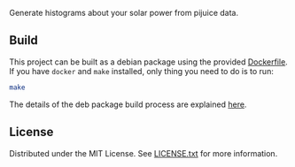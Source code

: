Generate histograms about your solar power from pijuice data.

## Build

This project can be built as a debian package using the provided [Dockerfile](Dockerfile). If you have
`docker` and `make` installed, only thing you need to do is to run:

```bash
make
```

The details of the deb package build process are explained [here](https://opensource.com/article/20/4/package-python-applications-linux).

## License

Distributed under the MIT License. See [LICENSE.txt](LICENSE.txt) for more information.
